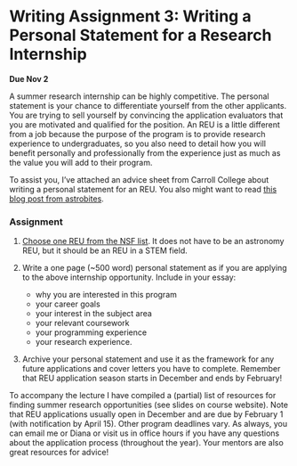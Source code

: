 # Writing Assignment 3: Writing a Personal Statement for a Research Internship

**Due Nov 2**

A summer research internship can be highly competitive. The personal statement is your chance to differentiate yourself from the other applicants. You are trying to sell yourself by convincing the application evaluators that you are motivated and qualified for the position. An REU is a little different from a job because the purpose of the program is to provide research experience to undergraduates, so you also need to detail how you will benefit personally and professionally from the experience just as much as the value you will add to their program.

To assist you, I’ve attached an advice sheet from Carroll College about writing a personal statement for an REU. You also might want to read [this blog post from astrobites](http://astrobites.org/2013/01/05/so-you-want-to-apply-for-an-reu-heres-how/).

### Assignment
1. [Choose one REU from the NSF list](http://www.nsf.gov/crssprgm/reu/reu_search.jsp). It does not have to be an astronomy REU, but it should be an REU in a STEM field.
2. Write a one page (~500 word) personal statement as if you are applying to the above internship opportunity. Include in your essay: 
   * why you are interested in this program
   * your career goals
   * your interest in the subject area
   * your relevant coursework
   * your programming experience
   * your research experience.

3. Archive your personal statement and use it as the framework for any future applications and cover letters you have to complete. Remember that REU application season starts in December and ends by February!

To accompany the lecture I have compiled a (partial) list of resources for finding summer research opportunities (see slides on course website). Note that REU applications usually open in December and are due by February 1 (with notification by April 15). Other program deadlines vary. As always, you can email me or Diana or visit us in office hours if you have any questions about the application process (throughout the year). Your mentors are also great resources for advice! 
